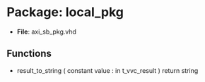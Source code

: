 # Package: local_pkg

- **File**: axi_sb_pkg.vhd
## Functions
- result_to_string <font id="function_arguments">( constant value : in t_vvc_result ) </font> <font id="function_return">return string </font>
